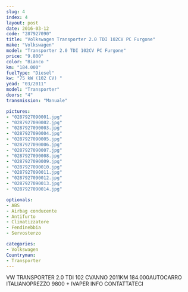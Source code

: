 ```yaml
---
slug: 4
index: 4
layout: post
date: 2016-03-12
code: "287927090"
title: "Volkswagen Transporter 2.0 TDI 102CV PC Furgone"
make: "Volkswagen"
model: "Transporter 2.0 TDI 102CV PC Furgone"
price: "9.800"
color: "Bianco "
km: "184.000"
fuelType: "Diesel"
kw: "75 kW (102 CV) "
yead: "03/2011"
model: "Transporter"
doors: "4"
transmission: "Manuale"

pictures:
- "0287927090001.jpg"
- "0287927090002.jpg"
- "0287927090003.jpg"
- "0287927090004.jpg"
- "0287927090005.jpg"
- "0287927090006.jpg"
- "0287927090007.jpg"
- "0287927090008.jpg"
- "0287927090009.jpg"
- "0287927090010.jpg"
- "0287927090011.jpg"
- "0287927090012.jpg"
- "0287927090013.jpg"
- "0287927090014.jpg"

optionals:
- ABS
- Airbag conducente
- Antifurto
- Climatizzatore
- Fendinebbia
- Servosterzo

categories:
- Volkswagen
Countryman:
- Transporter
---
```

VW TRANSPORTER 2.0 TDI 102 CVANNO 2011KM 184.000AUTOCARRO ITALIANOPREZZO 9800 + IVAPER INFO CONTATTATECI